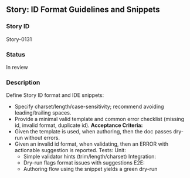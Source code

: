 ## Story: ID Format Guidelines and Snippets

### Story ID

Story-0131

### Status

In review

### Description

Define Story ID format and IDE snippets:
- Specify charset/length/case-sensitivity; recommend avoiding leading/trailing spaces.
- Provide a minimal valid template and common error checklist (missing id, invalid format, duplicate id).
  **Acceptance Criteria:**
- Given the template is used, when authoring, then the doc passes dry-run without errors.
- Given an invalid id format, when validating, then an ERROR with actionable suggestion is reported.
  Tests:
  Unit:
  - Simple validator hints (trim/length/charset)
    Integration:
  - Dry-run flags format issues with suggestions
    E2E:
  - Authoring flow using the snippet yields a green dry-run


